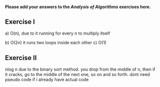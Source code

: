 #### Please add your answers to the ***Analysis of  Algorithms*** exercises here.

## Exercise I

a)
O(n), due to it running for every n to multiply itself

b)
O(2n)
it runs two loops inside each other
c)
O(1)
## Exercise II
nlog n due to the binary sort method. you drop from the middle of n, then if
it cracks, go to the middle of the next one, so on and so forth.
dont need pseudo code if i already have actual code


